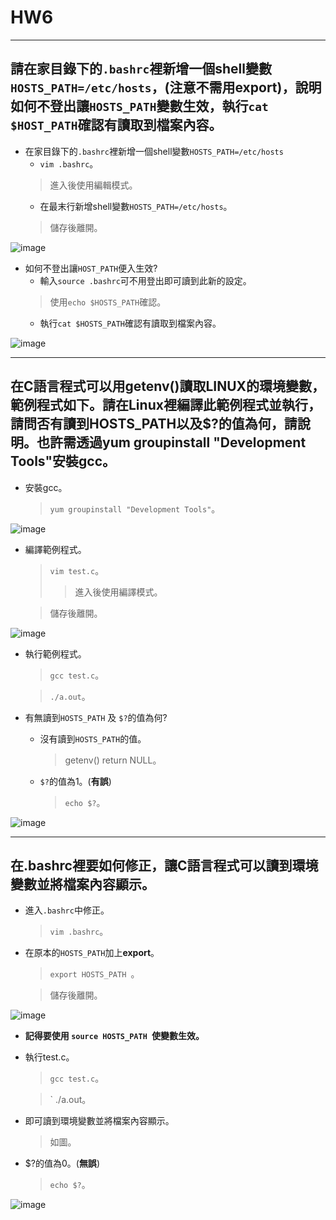 # HW6
-----------------------------------------
## 請在家目錄下的` .bashrc `裡新增一個shell變數` HOSTS_PATH=/etc/hosts `，(注意不需用export)，說明如何不登出讓` HOSTS_PATH `變數生效，執行` cat $HOST_PATH `確認有讀取到檔案內容。
* 在家目錄下的` .bashrc `裡新增一個shell變數` HOSTS_PATH=/etc/hosts `
  * ` vim .bashrc `。
   > 進入後使用編輯模式。
  * 在最末行新增shell變數` HOSTS_PATH=/etc/hosts `。
   > 儲存後離開。


![image](https://github.com/YANGshujun1110/107-1-ntcu-linux/blob/HW-6/ACS107109/img/1.png)


* 如何不登出讓` HOST_PATH `便入生效?
  * 輸入` source .bashrc `可不用登出即可讀到此新的設定。
   > 使用` echo $HOSTS_PATH `確認。
  * 執行` cat $HOSTS_PATH `確認有讀取到檔案內容。


![image](https://github.com/YANGshujun1110/107-1-ntcu-linux/blob/HW-6/ACS107109/img/2.png)


-----------------------------------------
## 在C語言程式可以用getenv()讀取LINUX的環境變數，範例程式如下。請在Linux裡編譯此範例程式並執行，請問否有讀到HOSTS_PATH以及$?的值為何，請說明。也許需透過yum groupinstall "Development Tools"安裝gcc。
* 安裝gcc。
  > ` yum groupinstall "Development Tools" `。


![image](https://github.com/YANGshujun1110/107-1-ntcu-linux/blob/HW-6/ACS107109/img/3.PNG)


* 編譯範例程式。
  > ` vim test.c `。
  > >進入後使用編譯模式。

  > 儲存後離開。


![image](https://github.com/YANGshujun1110/107-1-ntcu-linux/blob/HW-6/ACS107109/img/4.PNG)


* 執行範例程式。
  > ` gcc test.c `。

  > ` ./a.out `。
  

* 有無讀到` HOSTS_PATH ` 及 ` $? `的值為何?
  * 沒有讀到` HOSTS_PATH `的值。
    > getenv() return NULL。

  * ` $? `的值為1。(**有誤**)
    > ` echo $? `。


![image](https://github.com/YANGshujun1110/107-1-ntcu-linux/blob/HW-6/ACS107109/img/5.png)

----------------------------------------
## 在.bashrc裡要如何修正，讓C語言程式可以讀到環境變數並將檔案內容顯示。


* 進入` .bashrc `中修正。
  > ` vim .bashrc `。

* 在原本的` HOSTS_PATH `加上**export**。
  > `export HOSTS_PATH `。

  > 儲存後離開。


![image](https://github.com/YANGshujun1110/107-1-ntcu-linux/blob/HW-6/ACS107109/img/6.png)


* **記得要使用 `source HOSTS_PATH `使變數生效。**
* 執行test.c。
  > ` gcc test.c `。

  > ` ./a.out。

* 即可讀到環境變數並將檔案內容顯示。
  > 如圖。

* $?的值為0。(**無誤**)
  > ` echo $? `。
  

![image](https://github.com/YANGshujun1110/107-1-ntcu-linux/blob/HW-6/ACS107109/img/7.png)

